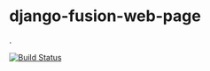 # django-fusion-web-page
.

[![Build Status](https://travis-ci.com/franciscowendel/django-fusion-web-page.svg?branch=main)](https://travis-ci.com/franciscowendel/django-fusion-web-page)